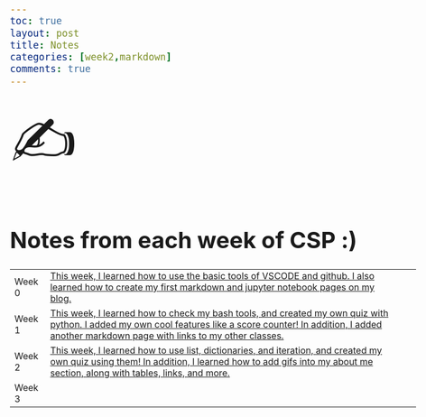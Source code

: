 ```yaml
---
toc: true
layout: post 
title: Notes
categories: [week2,markdown]
comments: true
---
```


<!DOCTYPE html>
<html>
<style>
body {
  font-size: 20px;
}
</style>
<body>

<span style='font-size:100px;'>&#9997;</span>

</body>
</html>


# Notes from each week of CSP :)

<table>

<tr>

<tr>
        <td>Week 0</td>
        <td>
            <a href="">This week, I learned how to use the basic tools of VSCODE and github. I also learned how to create my first markdown and jupyter notebook pages on my blog.  </a>
        </td>
        <td>
           <td?><td>
    
 <tr>
        <td>Week 1</td>
        <td>
            <a href="">This week, I learned how to check my bash tools, and created my own quiz with python. I added my own cool features like a score counter! In addition, I added another markdown page with links to my other classes.  </a>
    
 <tr>
        <td>Week 2</td>
        <td>
            <a href="">This week, I learned how to use list, dictionaries, and iteration, and created my own quiz using them! In addition, I learned how to add gifs into my about me section, along with tables, links, and more. </a>
 <tr>
        <td>Week 3</td>
        <td>

</table>